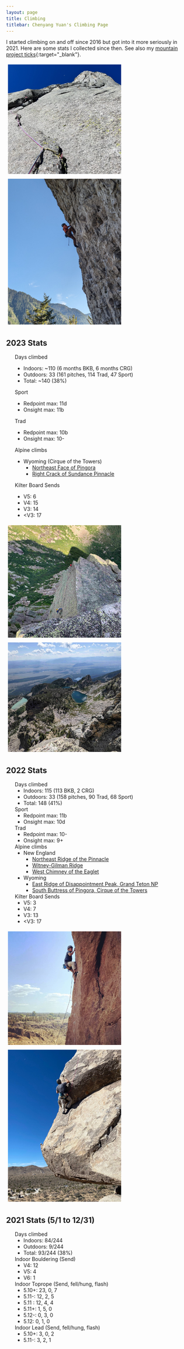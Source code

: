 ```yaml
---
layout: page
title: Climbing
titlebar: Chenyang Yuan's Climbing Page
---
```


<style>
  ul li { list-style-type: none; }
  ul li ul li { list-style-type: disc; }
  img { padding: 5px; }
</style>


I started climbing on and off since 2016 but got into it more seriously
in 2021. Here are some stats I collected since then. See also my [mountain
project
ticks](https://www.mountainproject.com/user/201277033/chenyang-yuan){:target="_blank"}.

<div class="image-right">
  <img src="/assets/images/climbing5.jpg" width="310" alt="Halfway up Northeast face of Pingora">
  <img src="/assets/images/climbing6.jpg" width="310" alt="Sport climbing near Jackson, Wyoming">
</div>

## 2023 Stats
- Days climbed
  - Indoors: ~110 (6 months BKB, 6 months CRG)
  - Outdoors: 33 (161 pitches, 114 Trad, 47 Sport)
  - Total: ~140 (38%)
- Sport
  - Redpoint max: 11d
  - Onsight max: 11b
- Trad
  - Redpoint max: 10b
  - Onsight max: 10-
- Alpine climbs
  - Wyoming (Cirque of the Towers)
    - [Northeast Face of Pingora](https://www.mountainproject.com/route/105825209/northeast-face)
    - [Right Crack of Sundance Pinnacle](https://www.mountainproject.com/route/107275949/right-crack)

- Kilter Board Sends
  - V5: 6
  - V4: 15
  - V3: 14
  - <V3: 17

<div class="image-right">
  <img src="/assets/images/climbing3.jpg" width="310"
  alt="Last pitch on Northeast ridge of the Pinnacle">
  <img src="/assets/images/climbing4.jpg" width="310"
  alt="View while climbing east ridge of Disappointment Peak">
</div>

## 2022 Stats
- Days climbed
  - Indoors: 115 (113 BKB, 2 CRG)
  - Outdoors: 33 (158 pitches, 90 Trad, 68 Sport)
  - Total: 148 (41%)
- Sport
  - Redpoint max: 11b
  - Onsight max: 10d
- Trad
  - Redpoint max: 10-
  - Onsight max: 9+
- Alpine climbs
  - New England
    - [Northeast Ridge of the Pinnacle](https://www.mountainproject.com/route/106304119/northeast-ridge-of-the-pinnacle)
    - [Witney-Gilman Ridge](https://www.mountainproject.com/route/105872668/whitney-gilman-ridge)
    - [West Chimney of the Eaglet](https://www.mountainproject.com/route/105999228/the-west-chimney)
  - Wyoming
    - [East Ridge of Disappointment Peak, Grand Teton NP](https://www.mountainproject.com/route/105984852/east-ridge)
    - [South Buttress of Pingora, Cirque of the Towers](https://www.mountainproject.com/route/105827746/south-buttress)
- Kilter Board Sends
  - V5: 3
  - V4: 7
  - V3: 13
  - <V3: 17

<div class="image-right">
  <img src="/assets/images/climbing1.jpg" width="310"
  alt="Sport climbing at Smith Rock, photo by Preetum Nakkiran">
  <img src="/assets/images/climbing2.jpg" width="310"
  alt="Sport climbing at Joshua Tree, photo by Preetum Nakkiran">
</div>

## 2021 Stats (5/1 to 12/31)

- Days climbed
  - Indoors: 84/244
  - Outdoors: 9/244
  - Total: 93/244 (38%)
- Indoor Bouldering (Send)
  - V4: 12
  - V5: 4
  - V6: 1
- Indoor Toprope (Send, fell/hung, flash)
  - 5.10+: 23, 0, 7
  - 5.11-: 12, 2, 5
  - 5.11 : 12, 4, 4
  - 5.11+: 1, 5, 0
  - 5.12-: 0, 3, 0
  - 5.12:  0, 1, 0
- Indoor Lead (Send, fell/hung, flash)
  - 5.10+: 3, 0, 2
  - 5.11-: 3, 2, 1
